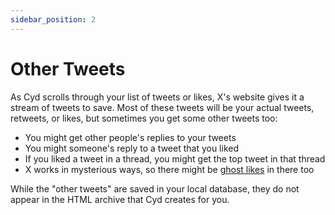 ```yaml
---
sidebar_position: 2
---
```


# Other Tweets

As Cyd scrolls through your list of tweets or likes, X's website gives it a stream of tweets to save. Most of these tweets will be your actual tweets, retweets, or likes, but sometimes you get some other tweets too:

- You might get other people's replies to your tweets
- You might someone's reply to a tweet that you liked
- If you liked a tweet in a thread, you might get the top tweet in that thread
- X works in mysterious ways, so there might be [ghost likes](./ghost-likes) in there too

While the "other tweets" are saved in your local database, they do not appear in the HTML archive that Cyd creates for you.